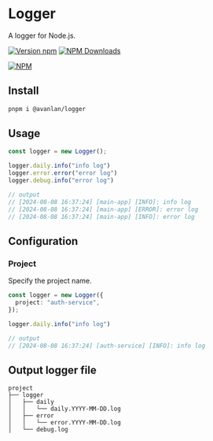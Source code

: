 # Logger

A logger for Node.js.

[![Version npm](https://img.shields.io/npm/v/@avanlan/logger.svg?style=flat-square)](https://www.npmjs.com/package/@avanlan/logger)
[![NPM Downloads](https://img.shields.io/npm/dw/%40avanlan%2Flogger)](https://www.npmjs.com/package/@avanlan/logger)

[![NPM](https://nodei.co/npm/@avanlan/logger.png?downloads=true&downloadRank=true)](https://nodei.co/npm/@avanlan/logger/)

## Install

```bash
pnpm i @avanlan/logger
```

## Usage

```ts
const logger = new Logger();

logger.daily.info("info log")
logger.error.error("error log")
logger.debug.info("error log")

// output
// [2024-08-08 16:37:24] [main-app] [INFO]: info log
// [2024-08-08 16:37:24] [main-app] [ERROR]: error log
// [2024-08-08 16:37:24] [main-app] [INFO]: error log
```

## Configuration

### Project

Specify the project name.

```ts
const logger = new Logger({
  project: "auth-service",
});

logger.daily.info("info log")

// output
// [2024-08-08 16:37:24] [auth-service] [INFO]: info log
```

## Output logger file

```
project
├── logger
│   ├── daily
│   │   └── daily.YYYY-MM-DD.log
│   ├── error
│   │   └── error.YYYY-MM-DD.log
│   └── debug.log
```
